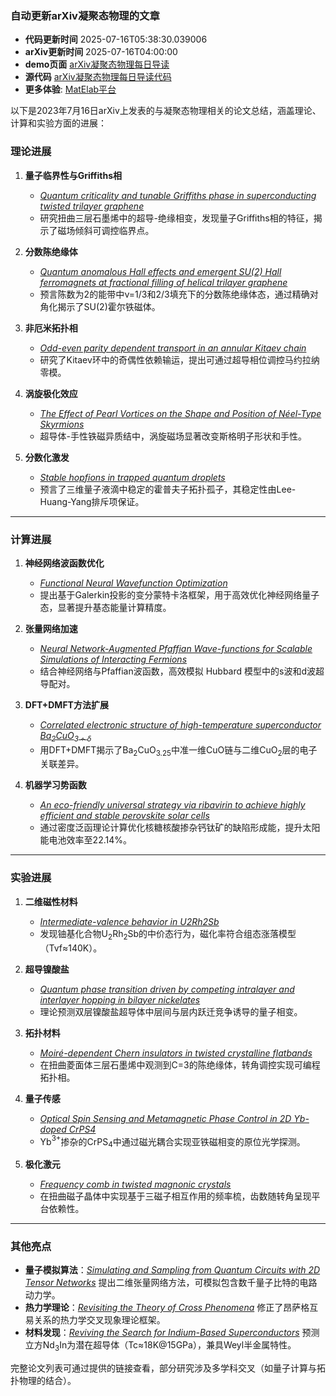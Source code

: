 ### 自动更新arXiv凝聚态物理的文章
  - **代码更新时间** 2025-07-16T05:38:30.039006
  - **arXiv更新时间** 2025-07-16T04:00:00
  - **demo页面** [arXiv凝聚态物理每日导读](https://iopwsy.github.io/arXiv_cond-mat/)
  - **源代码** [arXiv凝聚态物理每日导读代码](https://github.com/iopwsy/arXiv_cond-mat/)
  - **更多体验**: [MatElab平台](https://in.iphy.ac.cn/eln/#/recday)

以下是2023年7月16日arXiv上发表的与凝聚态物理相关的论文总结，涵盖理论、计算和实验方面的进展：

### 理论进展

1. **量子临界性与Griffiths相**  
   - [*Quantum criticality and tunable Griffiths phase in superconducting twisted trilayer graphene*](https://arxiv.org/abs/2507.10687)  
   - 研究扭曲三层石墨烯中的超导-绝缘相变，发现量子Griffiths相的特征，揭示了磁场倾斜可调控临界点。

2. **分数陈绝缘体**  
   - [*Quantum anomalous Hall effects and emergent SU(2) Hall ferromagnets at fractional filling of helical trilayer graphene*](https://arxiv.org/abs/2505.24146)  
   - 预言陈数为2的能带中ν=1/3和2/3填充下的分数陈绝缘体态，通过精确对角化揭示了SU(2)霍尔铁磁体。

3. **非厄米拓扑相**  
   - [*Odd-even parity dependent transport in an annular Kitaev chain*](https://arxiv.org/abs/2507.11354)  
   - 研究了Kitaev环中的奇偶性依赖输运，提出可通过超导相位调控马约拉纳零模。

4. **涡旋极化效应**  
   - [*The Effect of Pearl Vortices on the Shape and Position of Néel-Type Skyrmions*](https://arxiv.org/abs/2507.10199)  
   - 超导体-手性铁磁异质结中，涡旋磁场显著改变斯格明子形状和手性。

5. **分数化激发**  
   - [*Stable hopfions in trapped quantum droplets*](https://arxiv.org/abs/2507.10910)  
   - 预言了三维量子液滴中稳定的霍普夫子拓扑孤子，其稳定性由Lee-Huang-Yang排斥项保证。

---

### 计算进展

1. **神经网络波函数优化**  
   - [*Functional Neural Wavefunction Optimization*](https://arxiv.org/abs/2507.10835)  
   - 提出基于Galerkin投影的变分蒙特卡洛框架，用于高效优化神经网络量子态，显著提升基态能量计算精度。

2. **张量网络加速**  
   - [*Neural Network-Augmented Pfaffian Wave-functions for Scalable Simulations of Interacting Fermions*](https://arxiv.org/abs/2507.10705)  
   - 结合神经网络与Pfaffian波函数，高效模拟 Hubbard 模型中的s波和d波超导配对。

3. **DFT+DMFT方法扩展**  
   - [*Correlated electronic structure of high-temperature superconductor Ba$_2$CuO$_{3+\delta}$*](https://arxiv.org/abs/2507.11454)  
   - 用DFT+DMFT揭示了Ba$_2$CuO$_{3.25}$中准一维CuO链与二维CuO$_2$层的电子关联差异。

4. **机器学习势函数**  
   - [*An eco-friendly universal strategy via ribavirin to achieve highly efficient and stable perovskite solar cells*](https://arxiv.org/abs/2507.10557)  
   - 通过密度泛函理论计算优化核糖核酸掺杂钙钛矿的缺陷形成能，提升太阳能电池效率至22.14%。

---

### 实验进展

1. **二维磁性材料**  
   - [*Intermediate-valence behavior in U2Rh2Sb*](https://arxiv.org/abs/2507.10720)  
   - 发现铀基化合物U$_2$Rh$_2$Sb的中价态行为，磁化率符合组态涨落模型（Tvf≈140K）。

2. **超导镍酸盐**  
   - [*Quantum phase transition driven by competing intralayer and interlayer hopping in bilayer nickelates*](https://arxiv.org/abs/2507.11169)  
   - 理论预测双层镍酸盐超导体中层间与层内跃迁竞争诱导的量子相变。

3. **拓扑材料**  
   - [*Moiré-dependent Chern insulators in twisted crystalline flatbands*](https://arxiv.org/abs/2507.10875)  
   - 在扭曲菱面体三层石墨烯中观测到C=3的陈绝缘体，转角调控实现可编程拓扑相。

4. **量子传感**  
   - [*Optical Spin Sensing and Metamagnetic Phase Control in 2D Yb-doped CrPS4*](https://arxiv.org/abs/2507.10889)  
   - Yb$^{3+}$掺杂的CrPS$_4$中通过磁光耦合实现亚铁磁相变的原位光学探测。

5. **极化激元**  
   - [*Frequency comb in twisted magnonic crystals*](https://arxiv.org/abs/2507.10922)  
   - 在扭曲磁子晶体中实现基于三磁子相互作用的频率梳，齿数随转角呈现平台依赖性。

--- 

### 其他亮点

- **量子模拟算法**：[*Simulating and Sampling from Quantum Circuits with 2D Tensor Networks*](https://arxiv.org/abs/2507.11424) 提出二维张量网络方法，可模拟包含数千量子比特的电路动力学。
- **热力学理论**：[*Revisiting the Theory of Cross Phenomena*](https://arxiv.org/abs/2507.10760) 修正了昂萨格互易关系的热力学交叉现象理论框架。
- **材料发现**：[*Reviving the Search for Indium-Based Superconductors*](https://arxiv.org/abs/2507.11123) 预测立方Nd$_3$In为潜在超导体（Tc≈18K@15GPa），兼具Weyl半金属特性。

完整论文列表可通过提供的链接查看，部分研究涉及多学科交叉（如量子计算与拓扑物理的结合）。
